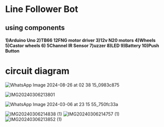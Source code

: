 <h1>Line Follower Bot </h1>
<h2>using components </h2>
<h4><p>1)Arduino Uno 
2)TB66 12FNG motor driver
3)12v N20 motors
4)Wheels
5)Castor wheels 
6) 5Channel IR Sensor 
7)uzzer
8)LED
9)Battery 
10)Push Button</p></h4>

<h1>circuit diagram</h1>

<url>![WhatsApp Image 2024-08-26 at 02 38 15_0983c875](https://github.com/user-attachments/assets/cbf4c06b-3850-4aa5-9e5c-1ed3290ba295)</url>


<url>![IMG20240306213801](https://github.com/user-attachments/assets/0488c794-ee66-4585-bb01-5463db54a48e)</url>

<url> ![WhatsApp Image 2024-03-06 at 23 15 55_750fc33a](https://github.com/user-attachments/assets/3269992b-cefb-4ed8-b4b5-bc8d3dc09d2e)</url>

<url>![IMG20240306214838 (1)](https://github.com/user-attachments/assets/d0a95570-b624-4b28-a1ca-c53591aa8cbd)</url>
<url>![IMG20240306214757 (1)](https://github.com/user-attachments/assets/50659709-045b-4d77-b362-9dbc90b6ac07)</url>
<url>![IMG20240306213852 (1)](https://github.com/user-attachments/assets/03f24f4f-8ba3-4968-97fa-b379a5f1cf46)</url>

